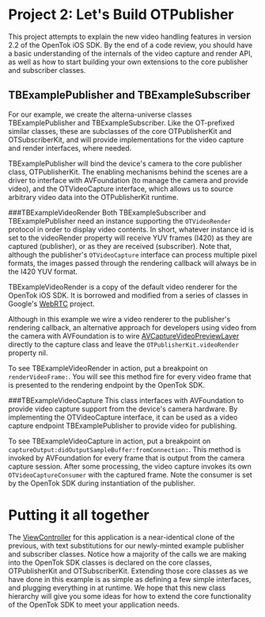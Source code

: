 Project 2: Let's Build OTPublisher
==================================

This project attempts to explain the new video handling features in version 2.2
of the OpenTok iOS SDK. By the end of a code review, you should have a basic
understanding of the internals of the video capture and render API, as well as
how to start building your own extensions to the core publisher and subscriber
classes.


TBExamplePublisher and TBExampleSubscriber
------------------------------------------

For our example, we create the alterna-universe classes TBExamplePublisher and 
TBExampleSubscriber. Like the OT-prefixed similar classes, these are subclasses of the
core OTPublisherKit and OTSubscriberKit, and will provide implementations for
the video capture and render interfaces, where needed.

TBExamplePublisher will bind the device's camera to the core publisher class, 
OTPublisherKit. The enabling mechanisms behind the scenes are a driver to
interface with AVFoundation (to manage the camera and provide video), and the
OTVideoCapture interface, which allows us to source arbitrary video data into
the OTPublisherKit runtime.

###TBExampleVideoRender
Both TBExampleSubscriber and TBExamplePublisher need an instance supporting the
`OTVideoRender` protocol in order to display video contents. In short, whatever
instance id is set to the videoRender property will receive YUV frames (I420) as
they are captured (publisher), or as they are received (subscriber). Note that,
although the publisher's `OTVideoCapture` interface can process multiple pixel
formats, the images passed through the rendering callback will always be in the
I420 YUV format.

TBExampleVideoRender is a copy of the default video renderer for the OpenTok
iOS SDK. It is borrowed and modified from a series of classes in Google's
[WebRTC][1] project.

Although in this example we wire a video renderer to the publisher's rendering
callback, an alternative approach for developers using video from the camera
with AVFoundation is to wire [AVCaptureVideoPreviewLayer][2] directly to the 
capture class and leave the `OTPublisherKit.videoRender` property nil.

To see TBExampleVideoRender in action, put a breakpoint on `renderVideoFrame:`.
You will see this method fire for every video frame that is presented to the
rendering endpoint by the OpenTok SDK.

###TBExampleVideoCapture
This class interfaces with AVFoundation to provide video capture support from
the device's camera hardware. By implementing the OTVideoCapture interface, it
can be used as a video capture endpoint TBExamplePublisher to provide video for 
publishing.

To see TBExampleVideoCapture in action, put a breakpoint on 
`captureOutput:didOutputSampleBuffer:fromConnection:`. This method is invoked by
AVFoundation for every frame that is output from the camera capture session.
After some processing, the video capture invokes its own 
`OTVideoCaptureConsumer` with the captured frame. Note the consumer is set by
the OpenTok SDK during instantiation of the publisher.


Putting it all together
=======================

The [ViewController](Lets-Build-OTPublisher/ViewController.m) for this 
application is a near-identical clone of the previous, with text substitutions
for our newly-minted example publisher and subscriber classes. Notice how a 
majority of the calls we are making into the OpenTok SDK classes is declared on
the core classes, OTPublisherKit and OTSubscriberKit. Extending those core 
classes as we have done in this example is as simple as defining a few simple
interfaces, and plugging everything in at runtime. We hope that this new
class hierarchy will give you some ideas for how to extend the core 
functionality of the OpenTok SDK to meet your application needs.


[1]: https://code.google.com/p/webrtc/source/browse/trunk/talk/app/webrtc/objc/
[2]: https://developer.apple.com/library/ios/documentation/AVFoundation/Reference/AVCaptureVideoPreviewLayer_Class/Reference/Reference.html
